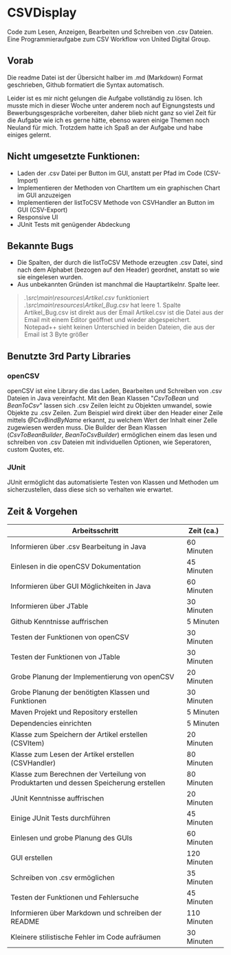 # CSVDisplay
Code zum Lesen, Anzeigen, Bearbeiten und Schreiben von .csv Dateien.
Eine Programmieraufgabe zum CSV Workflow von United Digital Group.

## Vorab
Die readme Datei ist der Übersicht halber im .md (Markdown) Format geschrieben, Github formatiert die Syntax automatisch.

Leider ist es mir nicht gelungen die Aufgabe vollständig zu lösen. Ich musste mich in dieser Woche unter anderem noch auf Eignungstests und Bewerbungsgespräche vorbereiten, daher blieb nicht ganz so viel Zeit für die Aufgabe wie ich es gerne hätte, ebenso waren einige Themen noch Neuland für mich. Trotzdem hatte ich Spaß an der Aufgabe und habe einiges gelernt. 


## Nicht umgesetzte Funktionen:

- Laden der .csv Datei per Button im GUI, anstatt per Pfad im Code (CSV-Import)
- Implementieren der Methoden von ChartItem um ein graphischen Chart im GUI anzuzeigen 
- Implementieren der listToCSV Methode von CSVHandler an Button im GUI (CSV-Export)
- Responsive UI
- JUnit Tests mit genügender Abdeckung

## Bekannte Bugs

- Die Spalten, der durch die listToCSV Methode erzeugten .csv Datei, sind nach dem Alphabet (bezogen auf den Header) geordnet, anstatt so wie sie eingelesen wurden.
- Aus unbekannten Gründen ist manchmal die Hauptartikelnr. Spalte leer.
> *.\\src\\main\\resources\\Artikel.csv* funktioniert
> *.\\src\\main\\resources\\Artikel_Bug.csv* hat leere 1. Spalte
> Artikel_Bug.csv ist direkt aus der Email
> Artikel.csv ist die Datei aus der Email mit einem Editor geöffnet und wieder abgespeichert.
> Notepad++ sieht keinen Unterschied in beiden Dateien, die aus der Email ist 3 Byte größer

## Benutzte 3rd Party Libraries
### openCSV
openCSV ist eine Library die das Laden, Bearbeiten und Schreiben von .csv Dateien in Java vereinfacht. Mit den Bean Klassen "*CsvToBean* und *BeanToCsv*" lassen sich .csv Zeilen leicht zu Objekten umwandel, sowie Objekte zu .csv Zeilen. Zum Beispiel wird direkt über den Header einer Zeile mittels *@CsvBindByName* erkannt, zu welchem Wert der Inhalt einer Zelle zugewiesen werden muss. Die Builder der Bean Klassen (*CsvToBeanBuilder*, *BeanToCsvBuilder*) ermöglichen einem das lesen und schreiben von .csv Dateien mit individuellen Optionen, wie Seperatoren, custom Quotes, etc. 

### JUnit
JUnit ermöglicht das automatisierte Testen von Klassen und Methoden um sicherzustellen, dass diese sich so verhalten wie erwartet.

## Zeit & Vorgehen


Arbeitsschritt | Zeit (ca.)
------------ | -------------
Informieren über .csv Bearbeitung in Java | 60 Minuten
Einlesen in die openCSV Dokumentation| 45 Minuten
Informieren über GUI Möglichkeiten in Java | 60 Minuten
Informieren über JTable | 30 Minuten
Github Kenntnisse auffrischen | 5 Minuten
Testen der Funktionen von openCSV | 30 Minuten
Testen der Funktionen von JTable | 30 Minuten
Grobe Planung der Implementierung von openCSV | 20 Minuten
Grobe Planung der benötigten Klassen und Funktionen | 30 Minuten
Maven Projekt und Repository erstellen | 5 Minuten
Dependencies einrichten | 5 Minuten
Klasse zum Speichern der Artikel erstellen (CSVItem) | 20 Minuten
Klasse zum Lesen der Artikel erstellen (CSVHandler) |80 Minuten
Klasse zum Berechnen der Verteilung von Produktarten und dessen Speicherung erstellen | 80 Minuten
JUnit Kenntnisse auffrischen | 20 Minuten
Einige JUnit Tests durchführen | 45 Minuten
Einlesen und grobe Planung des GUIs | 60 Minuten
GUI erstellen | 120 Minuten
Schreiben von .csv ermöglichen | 35 Minuten
Testen der Funktionen und Fehlersuche | 45 Minuten
Informieren über Markdown und schreiben der README | 110 Minuten
Kleinere stilistische Fehler im Code aufräumen | 30 Minuten